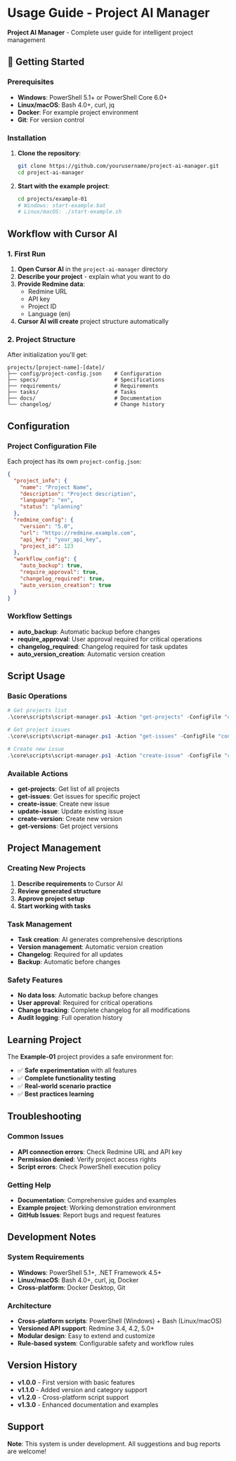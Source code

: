 # Usage Guide - Project AI Manager

**Project AI Manager** - Complete user guide for intelligent project management

## 🚀 Getting Started

### Prerequisites
- **Windows**: PowerShell 5.1+ or PowerShell Core 6.0+
- **Linux/macOS**: Bash 4.0+, curl, jq
- **Docker**: For example project environment
- **Git**: For version control

### Installation
1. **Clone the repository**:
   ```bash
   git clone https://github.com/yourusername/project-ai-manager.git
   cd project-ai-manager
   ```

2. **Start with the example project**:
   ```bash
   cd projects/example-01
   # Windows: start-example.bat
   # Linux/macOS: ./start-example.sh
   ```

## Workflow with Cursor AI

### 1. First Run

1. **Open Cursor AI** in the `project-ai-manager` directory
2. **Describe your project** - explain what you want to do
3. **Provide Redmine data**:
   - Redmine URL
   - API key
   - Project ID
   - Language (en)
4. **Cursor AI will create** project structure automatically

### 2. Project Structure

After initialization you'll get:
```
projects/[project-name]-[date]/
├── config/project-config.json    # Configuration
├── specs/                        # Specifications
├── requirements/                 # Requirements
├── tasks/                        # Tasks
├── docs/                         # Documentation
└── changelog/                    # Change history
```

## Configuration

### Project Configuration File

Each project has its own `project-config.json`:

```json
{
  "project_info": {
    "name": "Project Name",
    "description": "Project description",
    "language": "en",
    "status": "planning"
  },
  "redmine_config": {
    "version": "5.0",
    "url": "https://redmine.example.com",
    "api_key": "your_api_key",
    "project_id": 123
  },
  "workflow_config": {
    "auto_backup": true,
    "require_approval": true,
    "changelog_required": true,
    "auto_version_creation": true
  }
}
```

### Workflow Settings

- **auto_backup**: Automatic backup before changes
- **require_approval**: User approval required for critical operations
- **changelog_required**: Changelog required for task updates
- **auto_version_creation**: Automatic version creation

## Script Usage

### Basic Operations

```powershell
# Get projects list
.\core\scripts\script-manager.ps1 -Action "get-projects" -ConfigFile "config\project-config.json"

# Get project issues
.\core\scripts\script-manager.ps1 -Action "get-issues" -ConfigFile "config\project-config.json"

# Create new issue
.\core\scripts\script-manager.ps1 -Action "create-issue" -ConfigFile "config\project-config.json" -DataFile "tasks\new-issue.json"
```

### Available Actions

- **get-projects**: Get list of all projects
- **get-issues**: Get issues for specific project
- **create-issue**: Create new issue
- **update-issue**: Update existing issue
- **create-version**: Create new version
- **get-versions**: Get project versions

## Project Management

### Creating New Projects

1. **Describe requirements** to Cursor AI
2. **Review generated structure**
3. **Approve project setup**
4. **Start working with tasks**

### Task Management

- **Task creation**: AI generates comprehensive descriptions
- **Version management**: Automatic version creation
- **Changelog**: Required for all updates
- **Backup**: Automatic before changes

### Safety Features

- **No data loss**: Automatic backup before changes
- **User approval**: Required for critical operations
- **Change tracking**: Complete changelog for all modifications
- **Audit logging**: Full operation history

## Learning Project

The **Example-01** project provides a safe environment for:

- ✅ **Safe experimentation** with all features
- ✅ **Complete functionality testing**
- ✅ **Real-world scenario practice**
- ✅ **Best practices learning**

## Troubleshooting

### Common Issues

- **API connection errors**: Check Redmine URL and API key
- **Permission denied**: Verify project access rights
- **Script errors**: Check PowerShell execution policy

### Getting Help

- **Documentation**: Comprehensive guides and examples
- **Example project**: Working demonstration environment
- **GitHub Issues**: Report bugs and request features

## Development Notes

### System Requirements

- **Windows**: PowerShell 5.1+, .NET Framework 4.5+
- **Linux/macOS**: Bash 4.0+, curl, jq, Docker
- **Cross-platform**: Docker Desktop, Git

### Architecture

- **Cross-platform scripts**: PowerShell (Windows) + Bash (Linux/macOS)
- **Versioned API support**: Redmine 3.4, 4.2, 5.0+
- **Modular design**: Easy to extend and customize
- **Rule-based system**: Configurable safety and workflow rules

## Version History

- **v1.0.0** - First version with basic features
- **v1.1.0** - Added version and category support
- **v1.2.0** - Cross-platform script support
- **v1.3.0** - Enhanced documentation and examples

## Support

**Note**: This system is under development. All suggestions and bug reports are welcome!
